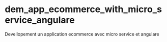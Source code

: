 # dem_app_ecommerce_with_micro_service_angulare
Devellopement un application ecommerce avec micro service et angulare

